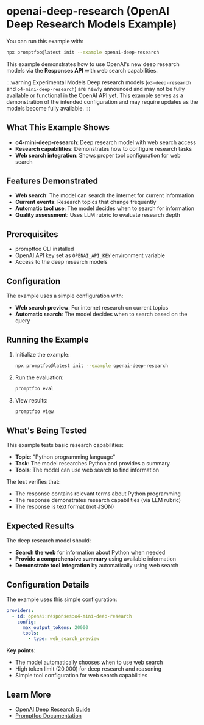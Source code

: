 # openai-deep-research (OpenAI Deep Research Models Example)

You can run this example with:

```bash
npx promptfoo@latest init --example openai-deep-research
```

This example demonstrates how to use OpenAI's new deep research models via the **Responses API** with web search capabilities.

:::warning Experimental Models
Deep research models (`o3-deep-research` and `o4-mini-deep-research`) are newly announced and may not be fully available or functional in the OpenAI API yet. This example serves as a demonstration of the intended configuration and may require updates as the models become fully available.
:::

## What This Example Shows

- **o4-mini-deep-research**: Deep research model with web search access
- **Research capabilities**: Demonstrates how to configure research tasks
- **Web search integration**: Shows proper tool configuration for web search

## Features Demonstrated

- **Web search**: The model can search the internet for current information
- **Current events**: Research topics that change frequently
- **Automatic tool use**: The model decides when to search for information
- **Quality assessment**: Uses LLM rubric to evaluate research depth

## Prerequisites

- promptfoo CLI installed
- OpenAI API key set as `OPENAI_API_KEY` environment variable
- Access to the deep research models

## Configuration

The example uses a simple configuration with:

- **Web search preview**: For internet research on current topics
- **Automatic search**: The model decides when to search based on the query

## Running the Example

1. Initialize the example:

   ```bash
   npx promptfoo@latest init --example openai-deep-research
   ```

2. Run the evaluation:

   ```bash
   promptfoo eval
   ```

3. View results:
   ```bash
   promptfoo view
   ```

## What's Being Tested

This example tests basic research capabilities:

- **Topic**: "Python programming language"
- **Task**: The model researches Python and provides a summary
- **Tools**: The model can use web search to find information

The test verifies that:

- The response contains relevant terms about Python programming
- The response demonstrates research capabilities (via LLM rubric)
- The response is text format (not JSON)

## Expected Results

The deep research model should:

- **Search the web** for information about Python when needed
- **Provide a comprehensive summary** using available information
- **Demonstrate tool integration** by automatically using web search

## Configuration Details

The example uses this simple configuration:

```yaml
providers:
  - id: openai:responses:o4-mini-deep-research
    config:
      max_output_tokens: 20000
      tools:
        - type: web_search_preview
```

**Key points**:

- The model automatically chooses when to use web search
- High token limit (20,000) for deep research and reasoning
- Simple tool configuration for web search capabilities

## Learn More

- [OpenAI Deep Research Guide](https://platform.openai.com/docs/guides/deep-research)
- [Promptfoo Documentation](https://promptfoo.dev/docs)
